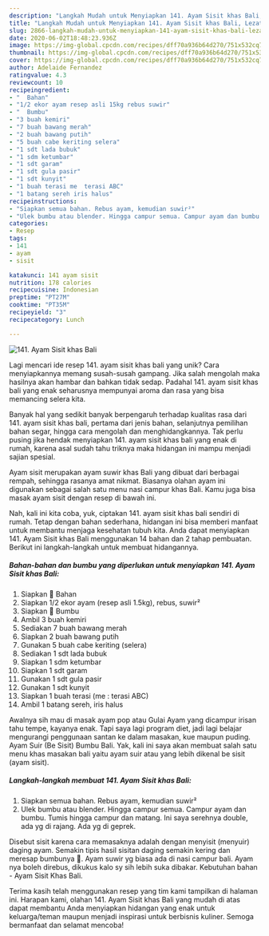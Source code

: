 ```yaml
---
description: "Langkah Mudah untuk Menyiapkan 141. Ayam Sisit khas Bali, Lezat Sekali"
title: "Langkah Mudah untuk Menyiapkan 141. Ayam Sisit khas Bali, Lezat Sekali"
slug: 2866-langkah-mudah-untuk-menyiapkan-141-ayam-sisit-khas-bali-lezat-sekali
date: 2020-06-02T18:48:23.936Z
image: https://img-global.cpcdn.com/recipes/dff70a936b64d270/751x532cq70/141-ayam-sisit-khas-bali-foto-resep-utama.jpg
thumbnail: https://img-global.cpcdn.com/recipes/dff70a936b64d270/751x532cq70/141-ayam-sisit-khas-bali-foto-resep-utama.jpg
cover: https://img-global.cpcdn.com/recipes/dff70a936b64d270/751x532cq70/141-ayam-sisit-khas-bali-foto-resep-utama.jpg
author: Adelaide Fernandez
ratingvalue: 4.3
reviewcount: 10
recipeingredient:
- "  Bahan"
- "1/2 ekor ayam resep asli 15kg rebus suwir"
- "  Bumbu"
- "3 buah kemiri"
- "7 buah bawang merah"
- "2 buah bawang putih"
- "5 buah cabe keriting selera"
- "1 sdt lada bubuk"
- "1 sdm ketumbar"
- "1 sdt garam"
- "1 sdt gula pasir"
- "1 sdt kunyit"
- "1 buah terasi me  terasi ABC"
- "1 batang sereh iris halus"
recipeinstructions:
- "Siapkan semua bahan. Rebus ayam, kemudian suwir²"
- "Ulek bumbu atau blender. Hingga campur semua. Campur ayam dan bumbu. Tumis hingga campur dan matang. Ini saya serehnya double, ada yg di rajang. Ada yg di geprek."
categories:
- Resep
tags:
- 141
- ayam
- sisit

katakunci: 141 ayam sisit 
nutrition: 178 calories
recipecuisine: Indonesian
preptime: "PT27M"
cooktime: "PT35M"
recipeyield: "3"
recipecategory: Lunch

---
```



![141. Ayam Sisit khas Bali](https://img-global.cpcdn.com/recipes/dff70a936b64d270/751x532cq70/141-ayam-sisit-khas-bali-foto-resep-utama.jpg)

Lagi mencari ide resep 141. ayam sisit khas bali yang unik? Cara menyiapkannya memang susah-susah gampang. Jika salah mengolah maka hasilnya akan hambar dan bahkan tidak sedap. Padahal 141. ayam sisit khas bali yang enak seharusnya mempunyai aroma dan rasa yang bisa memancing selera kita.

Banyak hal yang sedikit banyak berpengaruh terhadap kualitas rasa dari 141. ayam sisit khas bali, pertama dari jenis bahan, selanjutnya pemilihan bahan segar, hingga cara mengolah dan menghidangkannya. Tak perlu pusing jika hendak menyiapkan 141. ayam sisit khas bali yang enak di rumah, karena asal sudah tahu triknya maka hidangan ini mampu menjadi sajian spesial.

Ayam sisit merupakan ayam suwir khas Bali yang dibuat dari berbagai rempah, sehingga rasanya amat nikmat. Biasanya olahan ayam ini digunakan sebagai salah satu menu nasi campur khas Bali. Kamu juga bisa masak ayam sisit dengan resep di bawah ini.


Nah, kali ini kita coba, yuk, ciptakan 141. ayam sisit khas bali sendiri di rumah. Tetap dengan bahan sederhana, hidangan ini bisa memberi manfaat untuk membantu menjaga kesehatan tubuh kita. Anda dapat menyiapkan 141. Ayam Sisit khas Bali menggunakan 14 bahan dan 2 tahap pembuatan. Berikut ini langkah-langkah untuk membuat hidangannya.

<!--inarticleads1-->

##### Bahan-bahan dan bumbu yang diperlukan untuk menyiapkan 141. Ayam Sisit khas Bali:

1. Siapkan  🌸 Bahan
1. Siapkan 1/2 ekor ayam (resep asli 1.5kg), rebus, suwir²
1. Siapkan  🌸 Bumbu
1. Ambil 3 buah kemiri
1. Sediakan 7 buah bawang merah
1. Siapkan 2 buah bawang putih
1. Gunakan 5 buah cabe keriting (selera)
1. Sediakan 1 sdt lada bubuk
1. Siapkan 1 sdm ketumbar
1. Siapkan 1 sdt garam
1. Gunakan 1 sdt gula pasir
1. Gunakan 1 sdt kunyit
1. Siapkan 1 buah terasi (me : terasi ABC)
1. Ambil 1 batang sereh, iris halus


Awalnya sih mau di masak ayam pop atau Gulai Ayam yang dicampur irisan tahu tempe, kayanya enak. Tapi saya lagi program diet, jadi lagi belajar mengurangi penggunaan santan ke dalam masakan, kue maupun puding. Ayam Suir (Be Sisit) Bumbu Bali. Yak, kali ini saya akan membuat salah satu menu khas masakan bali yaitu ayam suir atau yang lebih dikenal be sisit (ayam sisit). 

<!--inarticleads2-->

##### Langkah-langkah membuat 141. Ayam Sisit khas Bali:

1. Siapkan semua bahan. Rebus ayam, kemudian suwir²
1. Ulek bumbu atau blender. Hingga campur semua. Campur ayam dan bumbu. Tumis hingga campur dan matang. Ini saya serehnya double, ada yg di rajang. Ada yg di geprek.


Disebut sisit karena cara memasaknya adalah dengan menyisit (menyuir) daging ayam. Semakin tipis hasil sisitan daging semakin kering dan meresap bumbunya 🙂. Ayam suwir yg biasa ada di nasi campur bali. Ayam nya boleh direbus, dikukus kalo sy sih lebih suka dibakar. Kebutuhan bahan - Ayam Sisit Khas Bali. 

Terima kasih telah menggunakan resep yang tim kami tampilkan di halaman ini. Harapan kami, olahan 141. Ayam Sisit khas Bali yang mudah di atas dapat membantu Anda menyiapkan hidangan yang enak untuk keluarga/teman maupun menjadi inspirasi untuk berbisnis kuliner. Semoga bermanfaat dan selamat mencoba!
